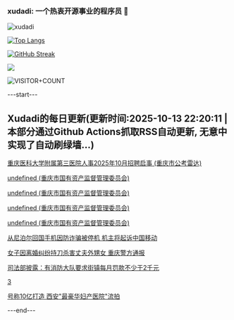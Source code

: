 ### xudadi: 一个热衷开源事业的程序员 👋

![xudadi](https://github-readme-stats-git-masterorgs-github-readme-stats-team.vercel.app/api?username=xudadi)

[![Top Langs](https://github-readme-stats.vercel.app/api/top-langs/?username=xudadi)](https://github.com/anuraghazra/github-readme-stats)

[![GitHub Streak](https://streak-stats.demolab.com?user=xudadi&locale=zh_Hans)](https://git.io/streak-stats)

![](https://raw.githubusercontent.com/xudadi/xudadi/main/assets/github-contribution-grid-snake.svg)

![VISITOR+COUNT](https://komarev.com/ghpvc/?username=xudadi&label=VISITOR+COUNT)


---start---

## Xudadi的每日更新(更新时间:2025-10-13 22:20:11 | 本部分通过Github Actions抓取RSS自动更新, 无意中实现了自动刷绿墙...)

[重庆医科大学附属第三医院人事2025年10月招聘启事 (重庆市公考雷达)](https://www.gongkaoleida.com/article/2647815)

[undefined (重庆市国有资产监督管理委员会)](https://dadilab.github.io/feeds/all.xml)

[undefined (重庆市国有资产监督管理委员会)](https://dadilab.github.io/feeds/all.xml)

[undefined (重庆市国有资产监督管理委员会)](https://dadilab.github.io/feeds/all.xml)

[undefined (重庆市国有资产监督管理委员会)](https://dadilab.github.io/feeds/all.xml)

[从尼泊尔回国手机因防诈骗被停机 机主将起诉中国移动](https://m.163.com/news/article/KBP6N0530534P59R.html)

[女子因离婚纠纷持刀杀害丈夫外甥女 重庆警方通报](https://m.163.com/news/article/KBP9O1800534P59R.html)

[司法部披露：有消防大队要求街镇每月罚款不少于2千元](https://m.163.com/news/article/KBP3GKOP0512D3VJ.html)

[3](https://m.163.com/touch/news/sub/domestic)

[号称10亿打造 西安"最豪华妇产医院"流拍](https://m.163.com/news/article/KBP3K698051492T3.html)

---end---
